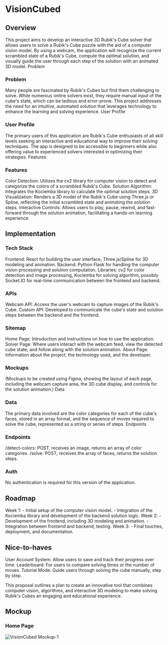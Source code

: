 # VisionCubed
## Overview

This project aims to develop an interactive 3D Rubik's Cube solver that allows users to solve a Rubik's Cube puzzle with the aid of a computer vision model. By using a webcam, the application will recognize the current scrambled state of a Rubik's Cube, compute the optimal solution, and visually guide the user through each step of the solution with an animated 3D model.
Problem

### Problem

Many people are fascinated by Rubik's Cubes but find them challenging to solve. While numerous online solvers exist, they require manual input of the cube's state, which can be tedious and error-prone. This project addresses the need for an intuitive, automated solution that leverages technology to enhance the learning and solving experience.
User Profile

### User Profile

The primary users of this application are Rubik's Cube enthusiasts of all skill levels seeking an interactive and educational way to improve their solving techniques. The app is designed to be accessible to beginners while also offering value to experienced solvers interested in optimizing their strategies.
Features

### Features

Color Detection: Utilizes the cv2 library for computer vision to detect and categorize the colors of a scrambled Rubik's Cube.
Solution Algorithm: Integrates the Kociemba library to calculate the optimal solution steps.
3D Visualization: Renders a 3D model of the Rubik's Cube using Three.js or Spline, reflecting the initial scrambled state and animating the solution steps.
Interactive Controls: Allows users to play, pause, rewind, and fast-forward through the solution animation, facilitating a hands-on learning experience.

## Implementation
### Tech Stack

Frontend: React for building the user interface, Three.js/Spline for 3D modeling and animation.
Backend: Python Flask for handling the computer vision processing and solution computation.
Libraries: cv2 for color detection and image processing, Kociemba for solving algorithm, possibly Socket.IO for real-time communication between the frontend and backend.

### APIs

Webcam API: Access the user's webcam to capture images of the Rubik's Cube.
Custom API: Developed to communicate the cube's state and solution steps between the backend and the frontend.

### Sitemap

Home Page: Introduction and instructions on how to use the application.
Solver Page: Where users interact with the webcam feed, view the detected cube state, and follow along with the solution animation.
About Page: Information about the project, the technology used, and the developer.

### Mockups

(Mockups to be created using Figma, showing the layout of each page, including the webcam capture area, the 3D cube display, and controls for the solution animation.)
Data

### Data

The primary data involved are the color categories for each of the cube's faces, stored in an array format, and the sequence of moves required to solve the cube, represented as a string or series of steps.
Endpoints

### Endpoints

/detect-colors: POST, receives an image, returns an array of color categories.
/solve: POST, receives the array of faces, returns the solution steps.

### Auth

No authentication is required for this version of the application.

## Roadmap

Week 1: 
    - Initial setup of the computer vision model.
    - Integration of the Kociemba library and development of the backend solution logic.
Week 2: 
    - Development of the frontend, including 3D modeling and animation. 
    - Integration between frontend and backend, testing.
Week 3: 
    - Final touches, deployment, and documentation.

## Nice-to-haves

User Account System: Allow users to save and track their progress over time.
Leaderboard: For users to compare solving times or the number of moves.
Tutorial Mode: Guide users through solving the cube manually, step by step.

This proposal outlines a plan to create an innovative tool that combines computer vision, algorithms, and interactive 3D modeling to make solving Rubik's Cubes an engaging and educational experience.
 
## Mockup

### Home Page

![VisionCubed Mockup-1](https://github.com/yelkhashab/VisionCubed/assets/88597501/8cca8ac7-ad86-419d-8912-7cf4b764f3ce)
